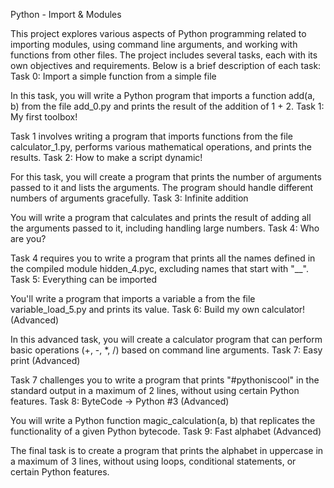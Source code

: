  Python - Import & Modules

This project explores various aspects of Python programming related to importing modules, using command line arguments, and working with functions from other files. The project includes several tasks, each with its own objectives and requirements. Below is a brief description of each task:
Task 0: Import a simple function from a simple file

In this task, you will write a Python program that imports a function add(a, b) from the file add_0.py and prints the result of the addition of 1 + 2.
Task 1: My first toolbox!

Task 1 involves writing a program that imports functions from the file calculator_1.py, performs various mathematical operations, and prints the results.
Task 2: How to make a script dynamic!

For this task, you will create a program that prints the number of arguments passed to it and lists the arguments. The program should handle different numbers of arguments gracefully.
Task 3: Infinite addition

You will write a program that calculates and prints the result of adding all the arguments passed to it, including handling large numbers.
Task 4: Who are you?

Task 4 requires you to write a program that prints all the names defined in the compiled module hidden_4.pyc, excluding names that start with "__".
Task 5: Everything can be imported

You'll write a program that imports a variable a from the file variable_load_5.py and prints its value.
Task 6: Build my own calculator! (Advanced)

In this advanced task, you will create a calculator program that can perform basic operations (+, -, *, /) based on command line arguments.
Task 7: Easy print (Advanced)

Task 7 challenges you to write a program that prints "#pythoniscool" in the standard output in a maximum of 2 lines, without using certain Python features.
Task 8: ByteCode -> Python #3 (Advanced)

You will write a Python function magic_calculation(a, b) that replicates the functionality of a given Python bytecode.
Task 9: Fast alphabet (Advanced)

The final task is to create a program that prints the alphabet in uppercase in a maximum of 3 lines, without using loops, conditional statements, or certain Python features.